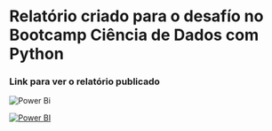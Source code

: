 # Relatório criado para o desafío no Bootcamp Ciência de Dados com Python



### Link para ver o relatório publicado

![Power Bi](https://img.shields.io/badge/power_bi-F2C811?style=for-the-badge&logo=powerbi&logoColor=black)

[![Power BI](https://img.shields.io/badge/Power-BI-yellow)]( http://lattes.cnpq.br/8469944920738023)
